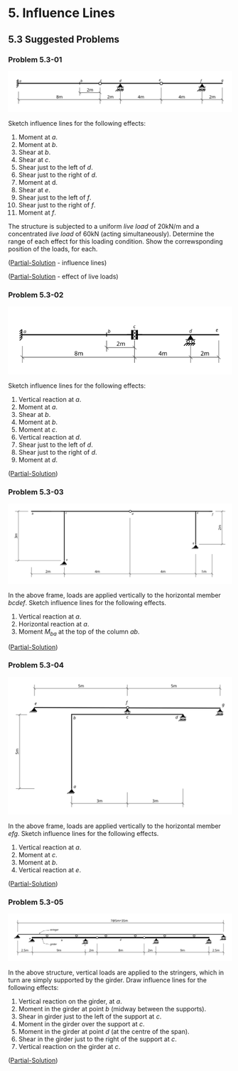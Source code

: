 # 5. Influence Lines

## 5.3 Suggested Problems

### Problem 5.3-01

![Figure](../../images/influencelines/suggested-problems/problem-01-beam.svg)

Sketch influence lines for the following effects:

1. Moment at $a$.
1. Moment at $b$.
1. Shear at $b$.
1. Shear at $c$.
1. Shear just to the left of $d$.
1. Shear just to the right of $d$.
1. Moment at d.
1. Shear at $e$.
1. Shear just to the left of $f$.
1. Shear just to the right of $f$.
1. Moment at $f$.

The structure is subjected to a uniform _live load_ of 20kN/m
and a concentrated _live load_ of 60kN (acting simultaneously).
Determine the range of each effect for this loading condition.
Show the correwsponding position of the loads, for each.

([Partial-Solution](../../images/influencelines/suggested-problems/problem-01-beam-ans-1.svg) - influence lines)

([Partial-Solution](../../images/influencelines/suggested-problems/problem-01-beam-ans-2.svg) - effect of live loads)

### Problem 5.3-02

![Figure](../../images/influencelines/suggested-problems/problem-02-beam.svg)

Sketch influence lines for the following effects:

1. Vertical reaction at $a$.
1. Moment at $a$.
1. Shear at $b$.
1. Moment at $b$.
1. Moment at $c$.
1. Vertical reaction at $d$.
1. Shear just to the left of $d$.
1. Shear just to the right of $d$.
1. Moment at $d$.

([Partial-Solution](../../images/influencelines/suggested-problems/problem-02-beam-ans-1.svg))


### Problem 5.3-03

![Figure](../../images/influencelines/suggested-problems/problem-03-frame.svg)

In the above frame, loads are applied vertically to the horizontal member $bcdef$.
Sketch influence lines for the following effects.

1. Vertical reaction at $a$.
1. Horizontal reaction at $a$.
1. Moment $M_{ba}$ at the top of the column $ab$.

([Partial-Solution](../../images/influencelines/suggested-problems/problem-03-frame-ans-1.svg))

### Problem 5.3-04

![Figure](../../images/influencelines/suggested-problems/problem-04-frame.svg)

In the above frame, loads are applied vertically to the horizontal member $efg$.
Sketch influence lines for the following effects.

1. Vertical reaction at $a$.
1. Moment at $c$.
1. Moment at $b$.
1. Vertical reaction at $e$.

([Partial-Solution](../../images/influencelines/suggested-problems/problem-04-frame-ans-1.svg))

### Problem 5.3-05

![Figure](../../images/influencelines/suggested-problems/problem-05-stringers.svg)

In the above structure, vertical loads are applied to the stringers, which in turn are simply
supported by the girder.  Draw influence lines for the following effects:

1. Vertical reaction on the girder, at $a$.
1. Moment in the girder at point $b$ (midway between the supports).
1. Shear in girder just to the left of the support at $c$.
1. Moment in the girder over the support at $c$.
1. Moment in the girder at point $d$ (at the centre of the span).
1. Shear in the girder just to the right of the support at $c$.
1. Vertical reaction on the girder at $c$.


([Partial-Solution](../../images/influencelines/suggested-problems/problem-05-stringers-ans-1.svg))
